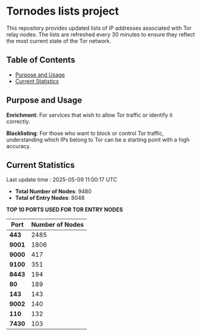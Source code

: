 # Tornodes lists project

This repository provides updated lists of IP addresses associated with Tor relay nodes. The lists are refreshed every 30 minutes to ensure they reflect the most current state of the Tor network.

## Table of Contents

- [Purpose and Usage](#purpose-and-usage)
- [Current Statistics](#current-statistics)


## Purpose and Usage

**Enrichment**: For services that wish to allow Tor traffic or identify it correctly.

**Blacklisting**: For those who want to block or control Tor traffic, understanding which IPs belong to Tor can be a starting point with a high accuracy.

## Current Statistics

Last update time : 2025-05-09 11:00:17 UTC

- **Total Number of Nodes**: 9480
- **Total of Entry Nodes**: 8048

**TOP 10 PORTS USED FOR TOR ENTRY NODES**

| **Port** | **Number of Nodes** |
|------|-----------------|
| **443**   | 2485  |
| **9001**   | 1806  |
| **9000**   | 417  |
| **9100**   | 351  |
| **8443**   | 194  |
| **80**   | 189  |
| **143**   | 143  |
| **9002**   | 140  |
| **110**   | 132  |
| **7430**   | 103  |

